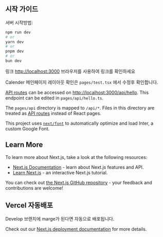## 시작 가이드

서버 시작방법:

```bash
npm run dev
# or
yarn dev
# or
pnpm dev
# or
bun dev
```

링크 [http://localhost:3000](http://localhost:3000) 브라우저를 사용하여 링크를 확인하세요

Calender 메인페이지 레이아웃 확인은 `pages/test.tsx` 에서 수정후 확인합니다.

[API routes](https://nextjs.org/docs/api-routes/introduction) can be accessed on [http://localhost:3000/api/hello](http://localhost:3000/api/hello). This endpoint can be edited in `pages/api/hello.ts`.

The `pages/api` directory is mapped to `/api/*`. Files in this directory are treated as [API routes](https://nextjs.org/docs/api-routes/introduction) instead of React pages.

This project uses [`next/font`](https://nextjs.org/docs/basic-features/font-optimization) to automatically optimize and load Inter, a custom Google Font.

## Learn More

To learn more about Next.js, take a look at the following resources:

- [Next.js Documentation](https://nextjs.org/docs) - learn about Next.js features and API.
- [Learn Next.js](https://nextjs.org/learn) - an interactive Next.js tutorial.

You can check out [the Next.js GitHub repository](https://github.com/vercel/next.js/) - your feedback and contributions are welcome!

## Vercel 자동배포

Develop 브랜치에 marge가 된다면 자동으로 배포됩니다.


Check out our [Next.js deployment documentation](https://nextjs.org/docs/deployment) for more details.
